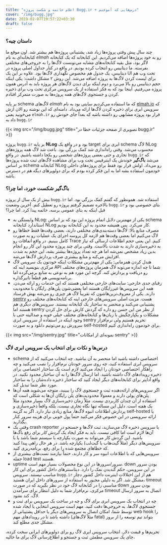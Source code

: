 ```yaml
---
title: "اعلام خاتمه و شکست پروژه Bugg.ir + درس‌هایی که آموختم"
cover: "/img/bugg.jpg"
date: 2019-02-07T19:57:22+03:30
draft: false
---
```



### داستان چیه؟

چند سال پیش وقتی پروژه‌ها زیاد شد، پشتیبانی پروژه‌ها هم بیشتر شد. اون موقع ما کتابخانه‌ای به نام *elmah* رو به خود پروژه‌ها اضافه می‌کردیم. این کتابخانه که یک کتابخانه لاگر بود، مثل بقیه کتابخانه‌های مشابه می‌تونست لاگ‌ها را به خروجی‌های مختلفی بفرسته. ما دیتابیس رو انتخاب کرده بودیم. در واقع در کنار جداول اصلی پروژه در دیتابیس، یک جدول هم مخصوص نگهداری لاگ‌ها بود. علاوه بر این یک UI تحت وب هم برای لیست کردن لاگ‌ها به پروژه اضافه می‌شد. این روش ۲ مشکل داشت: یکی اینکه حجم دیتابیس رو بالا می‌برد و دوم اینکه برای دیدن لاگ‌های هر پروژه باید به آدرس همون پروژه می‌رفتیم. اینجا بود که به فکر استفاده از یک سرویس مرکزی تحت وب برای ذخیره کردن و جستجوی لاگ‌های همه پروژه‌‌ها به صورت متمرکز افتادم.

بر پایه schema لاگ‌های *elmah* که ما استفاده می‌کردیم سایتی بود به نام [elmah.io](https://elmah.io) که سرویس ابری برای ذخیره کردن لاگ‌ها ارائه می‌داد. دامنه‌ای که این نوشته رو الان ازش می‌خونید یعنی `elmah.ir` قرار بود پروژه مشابهی رو داشته باشه که بعداً جای خودش رو داد به `bugg.ir` 

{{< img src="/img/bugg.jpg" title="تصویری از صفحه جزئیات خطا در bugg.ir" >}}

پروژه `bugg.ir` بر پایه **NLog** بود و در واقع یک target ابری برای schema لاگ NLog محسوب می‌شد. وقتی راه‌اندازی شد کمک بزرگی بود. باعث شد لاگ همه پروژه‌های تجاری و حتی بعضی پروژه‌های شخصی رو یکجا داشته باشیم. 
در واقع `bugg.ir` که می‌شد **باگ‌گیر** خوندش یک اینترفیس تحت وب برای مشاهده لاگ‌های ثبت شده پروژه‌ها بر اساس schema کتابخانه NLog رو می‌داد. اولش قرار بود فقط برای پروژه‌های داخلی خودمون استفاده بشه اما به این فکر کرده بودم که برای دولوپرهای دیگه هم در دسترس باشه.

### باگ‌گیر شکست خورد، اما چرا؟
بیش از یک سال از پروژه `bugg.ir` استفاده شد. همونطور که گفتم کمک بزرگی بود. اما بالاخره تصمیم گرفتم پروژه رو تعطیل کنم. آخرین وضعیت `bugg.ir` بتای خصوصی بود و قبل اینکه به بتای عمومی برسه، خاتمه پیدا کرد. اما چرا؟

- وابستگی به NLog: یکی از مهمترین دلایل اتمام پروژه این بود که بر اساس schema استاندارد کتابخانه NLog کار می‌کرد. پس همیشه محدود به این کتابخانه بودیم. 
- مصرف منابع بالا: لاگ‌ها دسته‌بندی‌های مختلفی دارند، بعضی وقت‌ها فقط خطاها رو لاگ می‌کنیم اما بعضی وقت‌ها هم لازمه کل پروسه اجرای یک عملیات رو به صورت کامل ببینیم. در واقع اتفاقات رو Trace کنیم. این یعنی حجم اطلاعات ارسالی که نیاز به ذخیره‌سازی دارند به شدت بالاست. وقتی برای چند پروژه محدود این کار رو انجام بدین زیاد مشخص نمی‌شه اما هر چه تعداد پروژه‌ها بیشتر بشه، این حجم به شدت افزایش می‌کنه و منابع بیشتری صرف پردازش لاگ‌ها می‌شه.
- هندل کردن همزمانی: یکی از مهم‌ترین مشکلات اینکه خودتون یک سرویس لاگ مرکزی بنویسید اینه که API شما تا چه اندازه می‌تونه لاگ همزمان پروژه‌های مختلف رو دریافت و پردازش کنه. گرچه این مورد هم به نوعی به منابع برمی‌گرده اما برنامه‌نویسی هم قطعاً تاثیرگذاره.
- رقبای جدی خارجی: سایت‌های خارجی مختلفی هستند که این خدمات رو ارائه می‌دن. همه این سرویس‌ها غیررایگان هستند اما بعضی‌شون پلن‌های رایگان با محدودیت دارند. یکی از معروف‌ترین‌هاشون که تقریباً لاگ هر چیزی رو می‌شه بهش فرستاد [sentry](https://sentry.io) هست. مزیت اصلی سرویس‌های خارجی اینه که کتابخانه‌های مختلف رو پشتیبانی می‌کنند و منحصر به ساختار یک کتابخانه نیستند. سرویس‌های دیگری هم هستند اما sentry از نظر من این حسن رو داره که گردش کارش برای حل کردن مشکلات و یکپارچگیش با زبان‌ها و کتابخانه‌های مختلف خیلی خوبه و صدالیته حتی با وجود اینکه در استفاده از سرویس ابری sentry تحریم هستیم ولی نرم‌افزار سرورش رو می‌تونیم دانلود و به صورت self-hosted برای خودمون راه‌اندازی کنیم.

{{< img src="/img/sentry.jpg" title="نمونه‌ای از امکانات sentry" >}}


### درس‌ها و نکات برای انتخاب یک سرویس ابری لاگ

- schema اختصاصی داشته باشید اما منحصر به آن نباشید. چه انتخاب می‌کنید که از سرویس ابری استفاده کنید، چه روی سرور خودتان نرم‌افزار را نصب می‌کنید و چه راهکار اختصاصی خودتان را ایجاد می‌کنید لازم است یک ساختار اختصاصی برای ذخیره رویدادهای لاگ داشته باشید. اما ارسال لاگ‌ها را به آن ساختار محدود نکنید. در واقع آداپتر برای کتابخانه‌های دیگر ایجاد کنید که ساختار ذخیره داده‌شان را به ساختار مورد نظر شما تبدیل کند.
- اگر سرویس‌های ارائه‌دهنده ثبت و جستجوی لاگ را ببینید، متوجه می‌شوید همه آن‌ها پلن‌های پولی دارند و معمولاً محدودیت‌های پلن رایگان آن‌ها به شکلی است که استفاده از آن چندان کاربردی نیست. مثلاً زمان ذخیره‌سازی لاگ بسیار محدود مثلاً یک هفته است. دلیل این مساله تنها نگاه تجاری نیست، بلکه واقعاً ذخیره‌سازی و پردازش اطلاعات انبوه لاگ‌ها، منابع زیادی نیاز دارد. اگر به گزینه self-hosted یا ارائه سرویسی در این خصوص فکر می‌کنید حتماً پول خوبی برای هزینه سرور کنار بگذارید.
- وقتی یک crash reporter یا سرویس ذخیره لاگ می‌سازید، ثبت لاگ‌ها و جستجو در آن‌ها لازم است اما کافی نیست. باید به فکر ایجاد یک *گردش کار* برای رفع باگ‌ها باشید. این گردش کار می‌تواند به صورت یکپارچه با سیستم شما باشد یا با سرویس‌های دیگر (مثلاً گیت‌هاب یا گیت‌لب) یکپارچه باشد. در هر حال راهی پیدا کنید که خطاهای مجتمع شده را برای رفع، برنامه‌ریزی کنید.
- سرویس‌هایی که با اطلاعات انبوه سر و کار دارند، حتماً نیازمند تست‌های بیشتری از جمله load test هستند. 
- uptime سرور/سرورها در این نوع محصولات بسیار مهم است. down بودن سرور در این سرویس، حکم گندیدن نمک را دارد. دیتاسنترهای داخل کشور برای این کار مناسب نیستند. سرویس `bugg.ir` هم از این اختلالات اینترنت داخل کشور دچار مشکل شد. اگر به دلیلی مجبور به استفاده از سرورهای داخل ایران هستید، timeout مناسبی را در کتابخانه لاگ خود در نظر بگیرید که در صورت down بودن سرور مرکزی، نرم‌افزار شما به دلیل انتظار برای سرآمدن timeout اتصال به سرور ارسال لاگ، کند نشود.
- چه در انتخاب یک سرویس ابری برای لاگ و چه در ساخت یک سرویس برای ثبت و جستجوی لاگ‌ها، به خروجی‌ها دقت کنید. مهم است سرویس انتخابی یا ایجاد شده توسط شما، امکان اتصال به سرویس‌های دیگر یا حداقل پشتیبانی از web hook را داشته باشد تا در رویدادهای مهم (مثلاً لاگ‌های fatal) بتواند تیم توسعه را از بروز مشکل جدی مطلع کند.

تحریم‌ها و قیمت دلار، انتخاب سرویس ابری لاگ رو برای دولوپرهای ایرانی سخت کرده، جای یک سرویس مطمئن ثبت و جستجو و اطلاع‌رسانی لاگ برای ما خالیه،